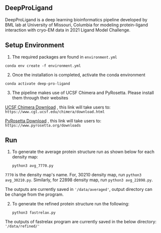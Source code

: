 

## DeepProLigand
DeepProLigand is a deep learning bioinformatics pipeline developed by BML lab at University of Missouri, Columbia for modeling protein-ligand interaction with cryo-EM data in 2021 Ligand Model Challenge.

## Setup Environment
1. The required packages are found in ``environment.yml`` 

``conda env create -f environment.yml``

2. Once the installation is completed, activate the conda environment

``conda activate deep-pro-ligand``

3. The pipeline makes use of UCSF Chimera and PyRosetta. Please install them through their websites

[UCSF Chimera Download](https://www.cgl.ucsf.edu/chimera/download.html) , this link will take users to: ```https://www.cgl.ucsf.edu/chimera/download.html```

[PyRosetta Download](https://www.pyrosetta.org/downloads) , this link will take users to: ```https://www.pyrosetta.org/downloads```

## Run
1. To generate the average protein structure run as shown below for each density map:

       python3 avg_7770.py

``7770`` is the density map's name. For, 30210 density map, run ``python3 avg_30210.py``. Similarly, for 22898 density map, run ``python3 avg_22898.py``.

The outputs are currently saved in 
``'/data/averaged'``, output directory can be change from the program.

2. To generate the refined protein structure run the following:

       python3 fastrelax.py

The outputs of fastrelax program are currently saved in the below directory:
``'/data/refined/'``


